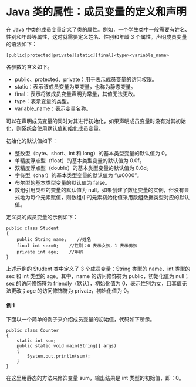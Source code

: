 # Java 类的属性：成员变量的定义和声明

在 Java 中类的成员变量定义了类的属性。例如，一个学生类中一般需要有姓名、性别和年龄等属性，这时就需要定义姓名、性别和年龄 3 个属性。声明成员变量的语法如下：

```
[public|protected|private][static][final]<type><variable_name>
```

各参数的含义如下。

*   public、protected、private：用于表示成员变量的访问权限。
*   static：表示该成员变量为类变量，也称为静态变量。
*   final：表示将该成员变量声明为常量，其值无法更改。
*   type：表示变量的类型。
*   variable_name：表示变量名称。

可以在声明成员变量的同时对其进行初始化，如果声明成员变量时没有对其初始化，则系统会使用默认值初始化成员变量。

初始化的默认值如下：

*   整数型（byte、short、int 和 long）的基本类型变量的默认值为 0。
*   单精度浮点型（float）的基本类型变量的默认值为 0.0f。
*   双精度浮点型（double）的基本类型变量的默认值为 0.0d。
*   字符型（char）的基本类型变量的默认值为 “\u0000”。
*   布尔型的基本类型变量的默认值为 false。
*   数组引用类型的变量的默认值为 null。如果创建了数组变量的实例，但没有显式地为每个元素赋值，则数组中的元素初始化值采用数组数据类型对应的默认值。

定义类的成员变量的示例如下：

```
public class Student
{
    public String name;    //姓名
    final int sex=0;    //性别：0 表示女孩，1 表示男孩
    private int age;    //年龄
}
```

上述示例的 Student 类中定义了 3 个成员变量：String 类型的 name、int 类型的 sex 和 int 类型的 age。其中，name 的访问修饰符为 public，初始化值为 null；sex 的访问修饰符为 friendly（默认），初始化值为 0，表示性别为女，且其值无法更改；age 的访问修饰符为 private，初始化值为 0。

#### 例 1

下面以一个简单的例子来介绍成员变量的初始值，代码如下所示。

```
public class Counter
{
    static int sum;
    public static void main(String[] args)
    {
        System.out.println(sum);
    }
}
```

在这里用静态的方法来修饰变量 sum，输出结果是 int 类型的初始值，即：0。